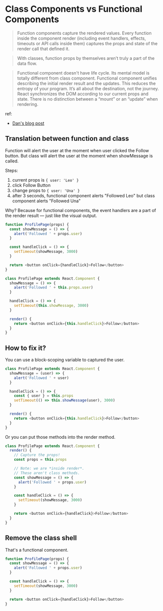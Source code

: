 # Class Components vs Functional Components

> Function components capture the rendered values. Every function inside the component render (including event handlers, effects, timeouts or API calls inside them) captures the props and state of the render call that defined it.

> With classes, function props by themselves aren’t truly a part of the data flow.

> Functional component doesn't have life cycle. Its mental model is totally different from class component. Functional component unifies describing the initial render result and the updates. This reduces the entropy of your program. It’s all about the destination, not the journey. React synchronizes the DOM according to our current props and state. There is no distinction between a “mount” or an “update” when rendering.

ref:

- [Dan's blog post](https://overreacted.io/how-are-function-components-different-from-classes/)

## Translation between function and class

Function will alert the user at the moment when user clicked the Follow button.
But class will alert the user at the moment when showMessage is called.

Steps:

1. current props is `{ user: 'Leo' }`
2. click Follow Button
3. change props to `{ user: 'Una' }`
4. after 3 seconds, functional component alerts "Followed Leo" but class component alerts "Followed Una"

Why? Because for functional components, the event handlers are a part of the render result — just like the visual output.

```js
function ProfilePage(props) {
  const showMessage = () => {
    alert('Followed ' + props.user)
  }

  const handleClick = () => {
    setTimeout(showMessage, 3000)
  }

  return <button onClick={handleClick}>Follow</button>
}
```

```js
class ProfilePage extends React.Component {
  showMessage = () => {
    alert('Followed ' + this.props.user)
  }

  handleClick = () => {
    setTimeout(this.showMessage, 3000)
  }

  render() {
    return <button onClick={this.handleClick}>Follow</button>
  }
}
```

## How to fix it?

You can use a block-scoping variable to captured the user.

```js
class ProfilePage extends React.Component {
  showMessage = (user) => {
    alert('Followed ' + user)
  }

  handleClick = () => {
    const { user } = this.props
    setTimeout(() => this.showMessage(user), 3000)
  }

  render() {
    return <button onClick={this.handleClick}>Follow</button>
  }
}
```

Or you can put those methods into the render method.

```js
class ProfilePage extends React.Component {
  render() {
    // Capture the props!
    const props = this.props

    // Note: we are *inside render*.
    // These aren't class methods.
    const showMessage = () => {
      alert('Followed ' + props.user)
    }

    const handleClick = () => {
      setTimeout(showMessage, 3000)
    }

    return <button onClick={handleClick}>Follow</button>
  }
}
```

## Remove the class shell

That's a functional component.

```js
function ProfilePage(props) {
  const showMessage = () => {
    alert('Followed ' + props.user)
  }

  const handleClick = () => {
    setTimeout(showMessage, 3000)
  }

  return <button onClick={handleClick}>Follow</button>
}
```
